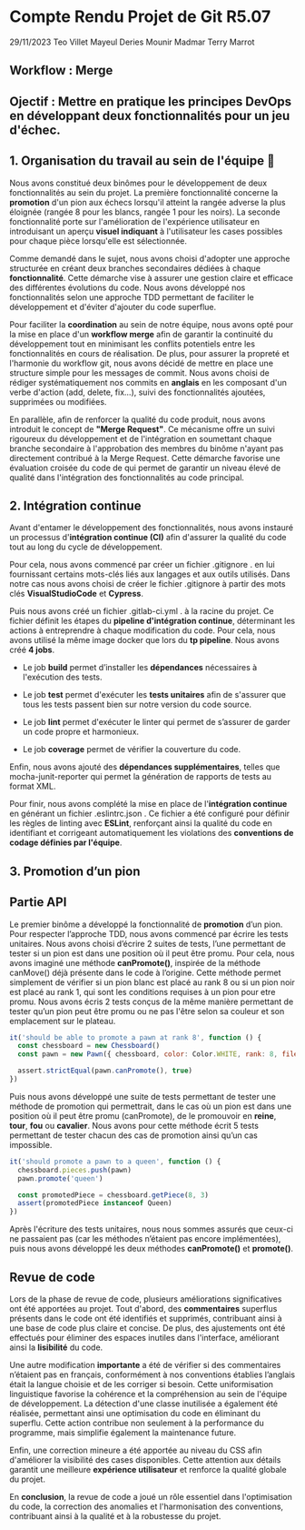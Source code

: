 # Compte Rendu Projet de Git R5.07

29/11/2023
Teo Villet
Mayeul Deries
Mounir Madmar
Terry Marrot

## Workflow : Merge

## Ojectif : Mettre en pratique les principes DevOps en développant deux fonctionnalités pour un jeu d'échec.

## 1. Organisation du travail au sein de l'équipe 🤝

Nous avons constitué deux binômes pour le développement de deux fonctionnalités au sein du projet. La première fonctionnalité concerne la **promotion** d'un pion aux échecs lorsqu'il atteint la rangée adverse la plus éloignée (rangée 8 pour les blancs, rangée 1 pour les noirs). La seconde fonctionnalité porte sur l'amélioration de l'expérience utilisateur en introduisant un aperçu **visuel indiquant** à l'utilisateur les cases possibles pour chaque pièce lorsqu'elle est sélectionnée.

Comme demandé dans le sujet, nous avons choisi d'adopter une approche structurée en créant deux branches secondaires dédiées à chaque **fonctionnalité**. Cette démarche vise à assurer une gestion claire et efficace des différentes évolutions du code. Nous avons développé nos fonctionnalités selon une approche TDD permettant de faciliter le développement et d'éviter d'ajouter du code superflue.

Pour faciliter la **coordination** au sein de notre équipe, nous avons opté pour la mise en place d'un **workflow merge** afin de garantir la continuité du développement tout en minimisant les conflits potentiels entre les fonctionnalités en cours de réalisation. De plus, pour assurer la propreté et l'harmonie du workflow git, nous avons décidé de mettre en place une structure simple pour les messages de commit. Nous avons choisi de rédiger systématiquement nos commits en **anglais** en les composant d'un verbe d'action (add, delete, fix…), suivi des fonctionnalités ajoutées, supprimées ou modifiées.

En parallèle, afin de renforcer la qualité du code produit, nous avons introduit le concept de **"Merge Request"**. Ce mécanisme offre un suivi rigoureux du développement et de l'intégration en soumettant chaque branche secondaire à l'approbation des membres du binôme n'ayant pas directement contribué à la Merge Request. Cette démarche favorise une évaluation croisée du code de qui permet de garantir un niveau élevé de qualité dans l'intégration des fonctionnalités au code principal.

## 2. Intégration continue

Avant d'entamer le développement des fonctionnalités, nous avons instauré un processus d'**intégration continue (CI)** afin d'assurer la qualité du code tout au long du cycle de développement.

Pour cela, nous avons commencé par créer un fichier
.gitignore
. en lui fournissant certains mots-clés liés aux langages et aux outils utilisés. Dans notre cas nous avons choisi de créer le fichier
.gitignore
à partir des mots clés **VisualStudioCode** et **Cypress**.

Puis nous avons créé un fichier
.gitlab-ci.yml
. à la racine du projet. Ce fichier définit les étapes du **pipeline d'intégration continue**, déterminant les actions à entreprendre à chaque modification du code. Pour cela, nous avons utilisé la même image docker que lors du **tp pipeline**. Nous avons créé **4 jobs**.

- Le job **build** permet d’installer les **dépendances** nécessaires à l'exécution des tests.

- Le job **test** permet d'exécuter les **tests unitaires** afin de s'assurer que tous les tests passent bien sur notre version du code source.

- Le job **lint** permet d'exécuter le linter qui permet de s’assurer de garder un code propre et harmonieux.

- Le job **coverage** permet de vérifier la couverture du code.

Enfin, nous avons ajouté des **dépendances supplémentaires**, telles que mocha-junit-reporter qui permet la génération de rapports de tests au format XML.

Pour finir, nous avons complété la mise en place de l'**intégration continue** en générant un fichier
.eslintrc.json
. Ce fichier a été configuré pour définir les règles de linting avec **ESLint**, renforçant ainsi la qualité du code en identifiant et corrigeant automatiquement les violations des **conventions de codage définies par l'équipe**.

## 3. Promotion d’un pion

## Partie API

Le premier binôme a développé la fonctionnalité de **promotion** d’un pion. Pour respecter l’approche TDD, nous avons commencé par écrire les tests unitaires. Nous avons choisi d’écrire 2 suites de tests, l’une permettant de tester si un pion est dans une position où il peut être promu. Pour cela, nous avons imaginé une méthode **canPromote()**, inspirée de la méthode canMove() déjà présente dans le code à l’origine. Cette méthode permet simplement de vérifier si un pion blanc est placé au rank 8 ou si un pion noir est placé au rank 1, qui sont les conditions requises à un pion pour etre promu. Nous avons écris 2 tests conçus de la même manière permettant de tester qu’un pion peut être promu ou ne pas l'être selon sa couleur et son emplacement sur le plateau.

```javascript
it('should be able to promote a pawn at rank 8', function () {
  const chessboard = new Chessboard()
  const pawn = new Pawn({ chessboard, color: Color.WHITE, rank: 8, file: 3 })

  assert.strictEqual(pawn.canPromote(), true)
})
```

Puis nous avons développé une suite de tests permettant de tester une méthode de promotion qui permettrait, dans le cas où un pion est dans une position où il peut être promu (canPromote), de le promouvoir en **reine**, **tour**, **fou** ou **cavalier**. Nous avons pour cette méthode écrit 5 tests permettant de tester chacun des cas de promotion ainsi qu’un cas impossible.

```javascript
it('should promote a pawn to a queen', function () {
  chessboard.pieces.push(pawn)
  pawn.promote('queen')

  const promotedPiece = chessboard.getPiece(8, 3)
  assert(promotedPiece instanceof Queen)
})
```

Après l'écriture des tests unitaires, nous nous sommes assurés que ceux-ci ne passaient pas (car les méthodes n’étaient pas encore implémentées), puis nous avons développé les deux méthodes **canPromote()** et **promote()**.

## Revue de code

Lors de la phase de revue de code, plusieurs améliorations significatives ont été apportées au projet. Tout d'abord, des **commentaires** superflus présents dans le code ont été identifiés et supprimés, contribuant ainsi à une base de code plus claire et concise. De plus, des ajustements ont été effectués pour éliminer des espaces inutiles dans l'interface, améliorant ainsi la **lisibilité** du code.

Une autre modification **importante** a été de vérifier si des commentaires n’étaient pas en français, conformément à nos conventions établies l’anglais était la langue choisie et de les corriger si besoin. Cette uniformisation linguistique favorise la cohérence et la compréhension au sein de l'équipe de développement.
La détection d'une classe inutilisée a également été réalisée, permettant ainsi une optimisation du code en éliminant du superflu. Cette action contribue non seulement à la performance du programme, mais simplifie également la maintenance future.

Enfin, une correction mineure a été apportée au niveau du CSS afin d'améliorer la visibilité des cases disponibles. Cette attention aux détails garantit une meilleure **expérience utilisateur** et renforce la qualité globale du projet.

En **conclusion**, la revue de code a joué un rôle essentiel dans l'optimisation du code, la correction des anomalies et l'harmonisation des conventions, contribuant ainsi à la qualité et à la robustesse du projet.
